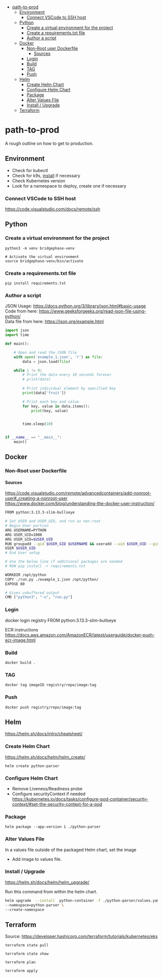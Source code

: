 - [path-to-prod](#path-to-prod)
  - [Environment](#environment)
    - [Connect VSCode to SSH host](#connect-vscode-to-ssh-host)
  - [Python](#python)
    - [Create a virtual environment for the project](#create-a-virtual-environment-for-the-project)
    - [Create a requirements.txt file](#create-a-requirementstxt-file)
    - [Author a script](#author-a-script)
  - [Docker](#docker)
    - [Non-Root user Dockerfile](#non-root-user-dockerfile)
      - [Sources](#sources)
    - [Login](#login)
    - [Build](#build)
    - [TAG](#tag)
    - [Push](#push)
  - [Helm](#helm)
    - [Create Helm Chart](#create-helm-chart)
    - [Configure Helm Chart](#configure-helm-chart)
    - [Package](#package)
    - [Alter Values File](#alter-values-file)
    - [Install / Upgrade](#install--upgrade)
  - [Terraform](#terraform)


# path-to-prod
A rough outline on how to get to production. 

## Environment

- Check for kubectl
- Check for k9s, [install](https://github.com/derailed/k9s/releases) if necessary
- Check Kubernetes version
- Look for a namespace to deploy, create one if necessary

### Connect VSCode to SSH host
https://code.visualstudio.com/docs/remote/ssh



## Python

### Create a virtual environment for the project

```
python3 -m venv bridgephase-venv

# Activate the virtual environment
source bridgephase-venv/bin/activate
```

### Create a requirements.txt file

```
pip install requirements.txt
```

### Author a script
JSON Usage: https://docs.python.org/3/library/json.html#basic-usage  
Code from here: https://www.geeksforgeeks.org/read-json-file-using-python/  
Data file from here: https://json.org/example.html  

``` python
import json
import time

def main():

    # Open and read the JSON file
    with open('example_1.json', 'r') as file:
        data = json.load(file)

    while 1 != 0:
        # Print the data every 10 seconds forever
        # print(data)
        
        # Print individual element by specified key
        print(data['fruit'])

        # Print each key and value
        for key, value in data.items():
            print(key, value)

    
        time.sleep(10)
        

if __name__ == "__main__":
    main()
```



## Docker

### Non-Root user Dockerfile
#### Sources
https://code.visualstudio.com/remote/advancedcontainers/add-nonroot-user#_creating-a-nonroot-user
https://www.docker.com/blog/understanding-the-docker-user-instruction/  

``` bash
FROM python:3.13.3-slim-bullseye

# Set USER and USER_UID, and run as non-root
# Begin User portion
ARG USERNAME=PYTHON
ARG USER_UID=1000
ARG USER_GID=$USER_UID
RUN groupadd --gid $USER_GID $USERNAME && useradd --uid $USER_UID --gid $USER_GID -m $USERNAME
USER $USER_UID
# End User setup

# Use the below line if additional packages are needed
# RUN pip install -r requirements.txt

WORKDIR /opt/python
COPY ./run.py ./example_1.json /opt/python/
EXPOSE 80

# Gives unbuffered output
CMD ["python3", "-u", "run.py"]
```

### Login
docker login registry
FROM python:3.13.3-slim-bullseye

ECR instructions
https://docs.aws.amazon.com/AmazonECR/latest/userguide/docker-push-ecr-image.html

### Build
`docker build .`

### TAG
` docker tag imageID registry/repo/image:tag `

### Push
` docker push registry/repo/image:tag `


## Helm

https://helm.sh/docs/intro/cheatsheet/

### Create Helm Chart
https://helm.sh/docs/helm/helm_create/

```
helm create python-parser
```

### Configure Helm Chart
- Remove Liveness/Readiness probe
- Configure securityContext if needed https://kubernetes.io/docs/tasks/configure-pod-container/security-context/#set-the-security-context-for-a-pod


### Package

```
helm package --app-version 1 ./python-parser
```

### Alter Values File
In a values file outside of the packaged Helm chart, set the image

- Add image to values file.

### Install / Upgrade 

https://helm.sh/docs/helm/helm_upgrade/

Run this command from within the helm chart. 

``` bash
helm upgrade  --install  python-container -f ./python-parser/values.yaml python-parser-0.1.0.tgz \
--namespace=python-parser \
--create-namespace
```



## Terraform 

Source: https://developer.hashicorp.com/terraform/tutorials/kubernetes/eks

```
terraform state pull

terraform state show

terraform plan

terraform apply
```

